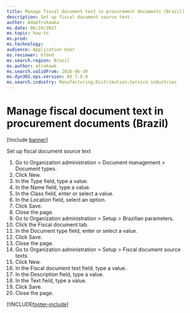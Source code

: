 ```yaml
---
title: Manage fiscal document text in procurement documents (Brazil)
description: Set up fiscal document source text.
author: AdamTrukawka
ms.date: 06/24/2017
ms.topic: how-to
ms.prod: 
ms.technology: 
audience: Application User
ms.reviewer: kfend
ms.search.region: Brazil
ms.author: atrukawk
ms.search.validFrom: 2016-06-30
ms.dyn365.ops.version: AX 7.0.0
ms.search.industry: Manufacturing;Distribution;Service industries
---
```

# Manage fiscal document text in procurement documents (Brazil)

[!include [banner](../../includes/banner.md)]

Set up fiscal document source text

1. Go to Organization administration > Document management > Document types.
2. Click New.
3. In the Type field, type a value.
4. In the Name field, type a value.
5. In the Class field, enter or select a value.
6. In the Location field, select an option.
7. Click Save.
8. Close the page.
9. Go to Organization administration > Setup > Brazilian parameters.
10. Click the Fiscal document tab.
11. In the Document type field, enter or select a value.
12. Click Save.
13. Close the page.
14. Go to Organization administration > Setup > Fiscal document source texts.
15. Click New.
16. In the Fiscal document text field, type a value.
17. In the Description field, type a value.
18. In the Text field, type a value.
19. Click Save.
20. Close the page.



[!INCLUDE[footer-include](../../../includes/footer-banner.md)]
